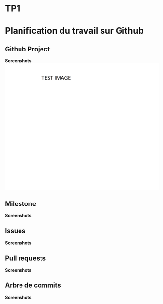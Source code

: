 # TP1

# Planification du travail sur Github

## Github Project
**Screenshots**
![Image test](../img/test.png)


## Milestone
**Screenshots**



## Issues
**Screenshots**



## Pull requests
**Screenshots**


## Arbre de commits
**Screenshots**